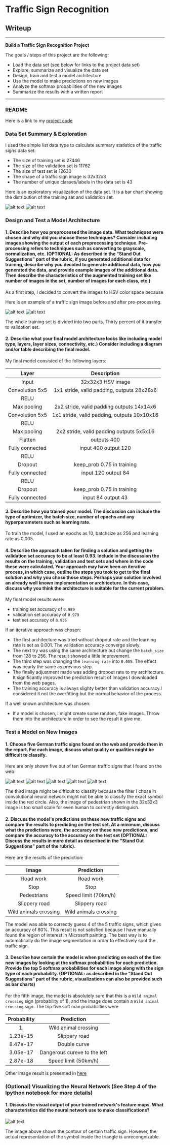
# **Traffic Sign Recognition** 

## Writeup

---

**Build a Traffic Sign Recognition Project**

The goals / steps of this project are the following:
* Load the data set (see below for links to the project data set)
* Explore, summarize and visualize the data set
* Design, train and test a model architecture
* Use the model to make predictions on new images
* Analyze the softmax probabilities of the new images
* Summarize the results with a written report


[//]: # (Image References)

[image1]: ./figure/Train_bar.png "Visualization of train set"
[image2]: ./figure/validation_bar.png "Visualization of validation set"
[image3]: ./figure/example-original.png "Pre-processing figure"
[image4]: ./figure/example.png "RGB　figure"
[image5]: ./figure/01.png "Traffic Sign 1"
[image6]: ./figure/02.png "Traffic Sign 2"
[image7]: ./figure/03.png "Traffic Sign 3"
[image8]: ./figure/04.png "Traffic Sign 4"
[image9]: ./figure/05.png "Traffic Sign 5"
[image10]: ./figure/conv1.png "conv1"


---
### README

Here is a link to my [project code](https://github.com/BoYuHuang1117/self-driving-course/blob/master/traffic%20sign/Traffic_Sign_Classifier.ipynb)

### Data Set Summary & Exploration

I used the simple list data type to calculate summary statistics of the traffic
signs data set:

* The size of training set is 27446
* The size of the validation set is 11762
* The size of test set is 12630
* The shape of a traffic sign image is 32x32x3
* The number of unique classes/labels in the data set is 43

Here is an exploratory visualization of the data set. It is a bar chart showing the distribution of the training set and validation set.

![alt text][image1]
![alt text][image2]

### Design and Test a Model Architecture

#### 1. Describe how you preprocessed the image data. What techniques were chosen and why did you choose these techniques? Consider including images showing the output of each preprocessing technique. Pre-processing refers to techniques such as converting to grayscale, normalization, etc. (OPTIONAL: As described in the "Stand Out Suggestions" part of the rubric, if you generated additional data for training, describe why you decided to generate additional data, how you generated the data, and provide example images of the additional data. Then describe the characteristics of the augmented training set like number of images in the set, number of images for each class, etc.)

As a first step, I decided to convert the images to HSV color space because 

Here is an example of a traffic sign image before and after pre-processing.


![alt text][image3]
![alt text][image4]

The whole training set is divided into two parts. Thirty percent of it transfer to validation set.


#### 2. Describe what your final model architecture looks like including model type, layers, layer sizes, connectivity, etc.) Consider including a diagram and/or table describing the final model.

My final model consisted of the following layers:

| Layer         		|     Description	        					| 
|:---------------------:|:---------------------------------------------:| 
| Input         		| 32x32x3 HSV image   							| 
| Convolution 5x5     	| 1x1 stride, valid padding, outputs 28x28x6 	|
| RELU					|												|
| Max pooling	      	| 2x2 stride, valid padding outputs 14x14x6 	|
| Convolution 5x5	    | 1x1 stride, valid padding, outputs 10x10x16	|
| RELU					|												|
| Max pooling	      	| 2x2 stride, valid padding outputs 5x5x16 	    |
| Flatten   	      	| outputs 400                               	|
| Fully connected		| input 400 output 120							|
| RELU      	      	|                                           	|
| Dropout      	      	| keep_prob 0.75 in training                   	|
| Fully connected		| input 120 output 84							|
| RELU      	      	|                                           	|
| Dropout      	      	| keep_prob 0.75 in training                   	|
| Fully connected		| input 84 output 43							|
 


#### 3. Describe how you trained your model. The discussion can include the type of optimizer, the batch size, number of epochs and any hyperparameters such as learning rate.

To train the model, I used an epochs as 10, batchsize as 256 and learning rate as 0.005.

#### 4. Describe the approach taken for finding a solution and getting the validation set accuracy to be at least 0.93. Include in the discussion the results on the training, validation and test sets and where in the code these were calculated. Your approach may have been an iterative process, in which case, outline the steps you took to get to the final solution and why you chose those steps. Perhaps your solution involved an already well known implementation or architecture. In this case, discuss why you think the architecture is suitable for the current problem.

My final model results were:
* training set accuracy of `0.989`
* validation set accuracy of `0.979`
* test set accuracy of `0.935`

If an iterative approach was chosen:
* The first architecture was tried without dropout rate and the learning rate is set as 0.001. The validation accuracy converge slowly.
* The next try was using the same architecture but change the `batch_size` from 128 to 256. The result showed a little improvement.
* The third step was changing the `learning rate` into `0.005`. The effect was nearly the same as previous step.
* The finally adjustment made was adding dropout rate to my architecture. It significantly improved the prediction result of images I downloaded from the web pages. 
* The training accuracy is always slighty better than validation accuracy.I considered it not the overfitting but the normal behavior of the process.

If a well known architecture was chosen:
* If a model is chosen, I might create some random, fake images. Throw them into the architecture in order to see the result it give me.
 

### Test a Model on New Images

#### 1. Choose five German traffic signs found on the web and provide them in the report. For each image, discuss what quality or qualities might be difficult to classify.

Here are only shown five out of ten German traffic signs that I found on the web:

![alt text][image5] ![alt text][image6] 
![alt text][image7] ![alt text][image8] ![alt text][image9]

The third image might be difficult to classify because the filter I chose in convolutional neural network might not be able to classify the exact symbol inside the red circle. Also, the image of pedestrian shown in the 32x32x3 image is too small scale for even human to correctly distinguish.

#### 2. Discuss the model's predictions on these new traffic signs and compare the results to predicting on the test set. At a minimum, discuss what the predictions were, the accuracy on these new predictions, and compare the accuracy to the accuracy on the test set (OPTIONAL: Discuss the results in more detail as described in the "Stand Out Suggestions" part of the rubric).

Here are the results of the prediction:

| Image			        |     Prediction	        					| 
|:---------------------:|:---------------------------------------------:| 
| Road work     		| Road work   									| 
| Stop     			    | Stop										    |
| Pedestrians			| Speed limit (70km/h)							|
| Slippery road    		| Slippery road					 				|
| Wild animals crossing	| Wild animals crossing     					|


The model was able to correctly guess 4 of the 5 traffic signs, which gives an accuracy of 80%. This result is not satisfied because I have manually found the region of interest in Microsoft painting. The best way is to automatically do the image segmentation in order to effectively spot the traffic sign. 

#### 3. Describe how certain the model is when predicting on each of the five new images by looking at the softmax probabilities for each prediction. Provide the top 5 softmax probabilities for each image along with the sign type of each probability. (OPTIONAL: as described in the "Stand Out Suggestions" part of the rubric, visualizations can also be provided such as bar charts)

For the fifth image, the model is absolutely sure that this is a `Wild animal crossing` sign (probability of 1), and the image does contain a `Wild animal crossing` sign. The top five soft max probabilities were

| Probability         	|     Prediction	        					| 
|:---------------------:|:---------------------------------------------:| 
| 1.        			| Wild animal crossing							| 
| 1.23e-15 				| Slippery road     							|
| 8.47e-17				| Double curve									|
| 3.05e-17    			| Dangerous cureve to the left	 				|
| 2.87e-18			    | Speed limit (50km/h) 							|


Other image result is presented in [here](https://github.com/BoYuHuang1117/self-driving-course/blob/master/traffic%20sign/Traffic_Sign_Classifier.ipynb)

### (Optional) Visualizing the Neural Network (See Step 4 of the Ipython notebook for more details)
#### 1. Discuss the visual output of your trained network's feature maps. What characteristics did the neural network use to make classifications?

![alt text][image10]

The image above shown the contour of certain traffic sign. However, the actual representation of the symbol inside the triangle is unrecongnizable.

